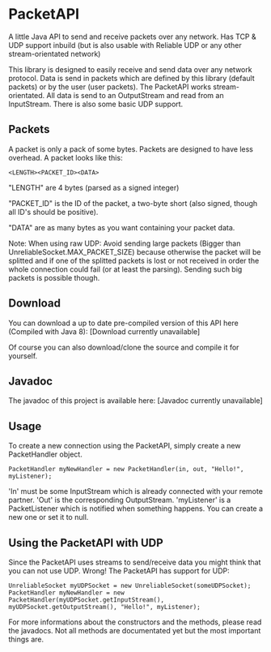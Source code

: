 # PacketAPI
A little Java API to send and receive packets over any network. Has TCP &amp; UDP support inbuild (but is also usable with Reliable UDP or any other stream-orientated network)

This library is designed to easily receive and send data over any network protocol. Data is send in packets which
are defined by this library (default packets) or by the user (user packets).
The PacketAPI works stream-orientated. All data is send to an OutputStream and read from an InputStream. There is also some basic UDP support.

Packets
--
A packet is only a pack of some bytes. Packets are designed to have less overhead. A packet looks like this:

	<LENGTH><PACKET_ID><DATA>
	
"LENGTH" are 4 bytes (parsed as a signed integer)

"PACKET_ID" is the ID of the packet, a two-byte short (also signed, though all ID's should be positive).

"DATA" are as many bytes as you want containing your packet data.


Note:
When using raw UDP: Avoid sending large packets (Bigger than UnreliableSocket.MAX_PACKET_SIZE) because otherwise the
packet will be splitted and if one of the splitted packets is lost or not received in order the whole connection
could fail (or at least the parsing). Sending such big packets is possible though.

Download
--
You can download a up to date pre-compiled version of this API here (Compiled with Java 8):
[Download currently unavailable]

Of course you can also download/clone the source and compile it for yourself.

Javadoc
--
The javadoc of this project is available here: [Javadoc currently unavailable]

Usage
--
To create a new connection using the PacketAPI, simply create a new PacketHandler object.
```
PacketHandler myNewHandler = new PacketHandler(in, out, "Hello!", myListener);
```
'In' must be some InputStream which is already connected with your remote partner. 'Out' is the corresponding OutputStream. 'myListener' is a PacketListener which is notified when something happens. You can create a new one or set it to null.

Using the PacketAPI with UDP
--
Since the PacketAPI uses streams to send/receive data you might think that you can not use UDP. Wrong! The PacketAPI has support for UDP:
```
UnreliableSocket myUDPSocket = new UnreliableSocket(someUDPSocket);
PacketHandler myNewHandler = new PacketHandler(myUDPSocket.getInputStream(), myUDPSocket.getOutputStream(), "Hello!", myListener);
```

For more informations about the constructors and the methods, please read the javadocs. Not all methods are documentated yet but the most important things are.
